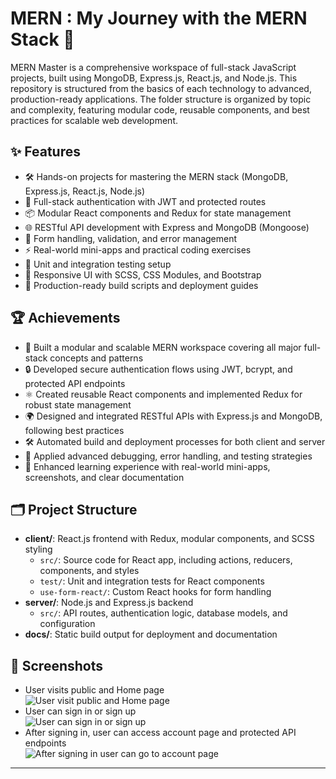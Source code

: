 # MERN : My Journey with the MERN Stack 🚀

MERN Master is a comprehensive workspace of full-stack JavaScript projects, built using MongoDB, Express.js, React.js, and Node.js. This repository is structured from the basics of each technology to advanced, production-ready applications. The folder structure is organized by topic and complexity, featuring modular code, reusable components, and best practices for scalable web development.

## ✨ Features

- 🛠️ Hands-on projects for mastering the MERN stack (MongoDB, Express.js, React.js, Node.js)
- 🔗 Full-stack authentication with JWT and protected routes
- 📦 Modular React components and Redux for state management
- 🌐 RESTful API development with Express and MongoDB (Mongoose)
- 📝 Form handling, validation, and error management
- ⚡ Real-world mini-apps and practical coding exercises
- 🧪 Unit and integration testing setup
- 📱 Responsive UI with SCSS, CSS Modules, and Bootstrap
- 🚀 Production-ready build scripts and deployment guides

## 🏆 Achievements

- 🧩 Built a modular and scalable MERN workspace covering all major full-stack concepts and patterns
- 🔒 Developed secure authentication flows using JWT, bcrypt, and protected API endpoints
- ⚛️ Created reusable React components and implemented Redux for robust state management
- 🌍 Designed and integrated RESTful APIs with Express.js and MongoDB, following best practices
- 🛠️ Automated build and deployment processes for both client and server
- 🐞 Applied advanced debugging, error handling, and testing strategies
- 🚦 Enhanced learning experience with real-world mini-apps, screenshots, and clear documentation

## 🗂️ Project Structure

- **client/**: React.js frontend with Redux, modular components, and SCSS styling
  - `src/`: Source code for React app, including actions, reducers, components, and styles
  - `test/`: Unit and integration tests for React components
  - `use-form-react/`: Custom React hooks for form handling
- **server/**: Node.js and Express.js backend
  - `src/`: API routes, authentication logic, database models, and configuration
- **docs/**: Static build output for deployment and documentation

## 📸 Screenshots

- User visits public and Home page  
  ![User visit public and Home page](http://i.imgur.com/ORCGHHY.png)
- User can sign in or sign up  
  ![User can sign in or sign up](http://i.imgur.com/rrmbU5I.png)
- After signing in, user can access account page and protected API endpoints  
  ![After signing in user can go to account page](http://i.imgur.com/FzLB51u.png)

---
